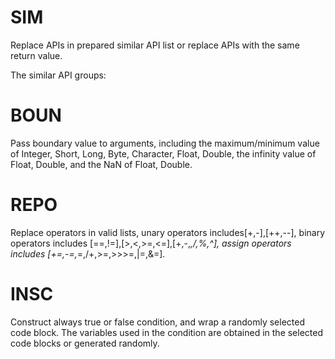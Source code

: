 # SIM

Replace APIs in prepared similar API list or replace APIs with the same return value.

The similar API groups:





# BOUN

Pass boundary value to arguments, including the maximum/minimum value of Integer, Short, Long, Byte, Character, Float, Double, the infinity value of Float, Double, and the NaN of Float, Double.



# REPO

Replace operators in valid lists, unary operators includes[+,-],[++,--], binary operators includes [==,!=],[>,<,>=,<=],[+,-,*,/,\%,\^], assign operators includes [+=,-=,*=,/+,>=,>>>=,|=,\&=].



#  INSC 

Construct always true or false condition, and wrap a randomly selected code block. The variables used in the condition are obtained in the selected code blocks or generated randomly.